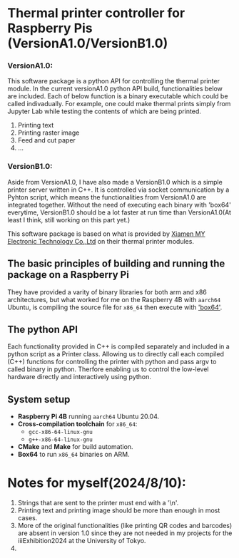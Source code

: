 # Thermal printer controller for Raspberry Pis (VersionA1.0/VersionB1.0)

### VersionA1.0:
This software package is a python API for controlling the thermal printer module. In the current versionA1.0 python API build, functionalities below are included. Each of below function is a binary executable which could be called indivadually. For example, one could make thermal prints simply from Jupyter Lab while testing the contents of which are being printed.
1.  Printing text
2.  Printing raster image
3.  Feed and cut paper
4.  ...

### VersionB1.0:
Aside from VersionA1.0, I have also made a VersionB1.0 which is a simple printer server written in C++. It is controlled via socket communication by a Pyhton script, which means the functionalities from VersionA1.0 are integrated together. Without the need of executing each binary with 'box64' everytime, VersionB1.0 should be a lot faster at run time than VersionA1.0(At least I think, still working on this part yet.)

This software package is based on what is provided by [Xiamen MY Electronic Technology Co.,Ltd](http://en.xmmydzkj.com/dom/down_list.php?username=xiamenminyoux&channel_id=18042624) on their thermal printer modules.

## The basic principles of building and running the package on a Raspberry Pi
They have provided a varity of binary libraries for both arm and x86 architectures, but what worked for me on the Raspberry 4B with `aarch64` Ubuntu, is compiling the source file for `x86_64` then execute with ['box64'](https://github.com/ptitSeb/box64). 

## The python API
Each functionality provided in C++ is compiled separately and included in a python script as a Printer class. Allowing us to directly call each compiled (C++) functions for controlling the printer with python and pass argv to called binary in python. Therfore enabling us to control the low-level hardware directly and interactively using python.

## System setup
- **Raspberry Pi 4B** running `aarch64` Ubuntu 20.04.
- **Cross-compilation toolchain** for `x86_64`:
  - `gcc-x86-64-linux-gnu`
  - `g++-x86-64-linux-gnu`
- **CMake** and **Make** for build automation.
- **Box64** to run `x86_64` binaries on ARM.


# Notes for myself(2024/8/10):
1.  Strings that are sent to the printer must end with a '\n'.
2.  Printing text and printing image should be more than enough in most cases.
3.  More of the original functionalities (like printing QR codes and barcodes) are absent in version 1.0 since they are not needed in my projects for the iiiExhibition2024 at the University of Tokyo.
4.  